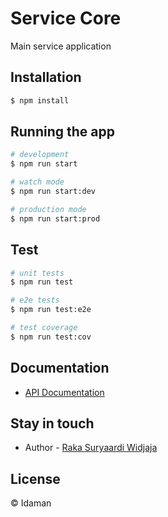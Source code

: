 # Service Core
Main service application

## Installation

```bash
$ npm install
```

## Running the app

```bash
# development
$ npm run start

# watch mode
$ npm run start:dev

# production mode
$ npm run start:prod
```

## Test

```bash
# unit tests
$ npm run test

# e2e tests
$ npm run test:e2e

# test coverage
$ npm run test:cov
```

## Documentation
- [API Documentation](doc/README.md)

## Stay in touch
- Author - [Raka Suryaardi Widjaja](https://idaman.id)

## License

&copy; Idaman
